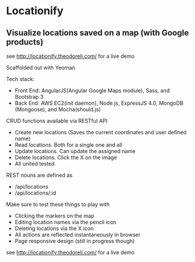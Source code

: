 Locationify
=====================

Visualize locations saved on a map (with Google products)
------------------------------------------------------------

see http://locationify.theodoreli.com/ for a live demo

Scaffolded out with Yeoman

Tech stack:
* Front End: AngularJS(Angular Google Maps module), Sass, and Bootstrap 3
* Back End: AWS EC2(init daemon), Node.js, ExpressJS 4.0, MongoDB (Mongoose), and Mocha(should.js)

CRUD functions available via RESTful API
* Create new locations (Saves the current coordinates and user defined name)
* Read locations. Both for a single one and all
* Update locations. Can update the assigned name
* Delete locations. Click the X on the image
* All united tested

REST nouns are defined as
* /api/locations
* /api/locations/:id

Make sure to test these things to play with
* Clicking the markers on the map
* Editing location names via the pencil icon
* Deleting locations via the X icon
* All actions are reflected instantaneously in browser
* Page responsive design (still in progress though)

see http://locationify.theodoreli.com/ for a live demo
